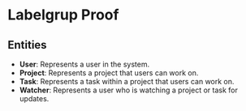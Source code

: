 # Labelgrup Proof

## Entities
- **User**: Represents a user in the system.
- **Project**: Represents a project that users can work on.
- **Task**: Represents a task within a project that users can work on.
- **Watcher**: Represents a user who is watching a project or task for updates.
